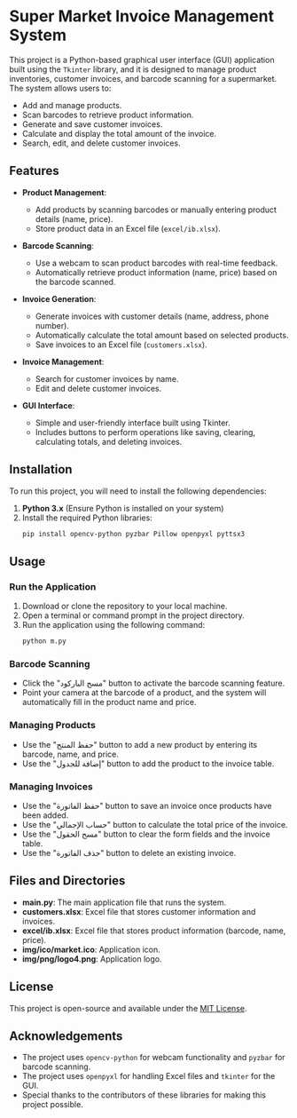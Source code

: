 # Super Market Invoice Management System

This project is a Python-based graphical user interface (GUI) application built using the `Tkinter` library, and it is designed to manage product inventories, customer invoices, and barcode scanning for a supermarket. The system allows users to:

- Add and manage products.
- Scan barcodes to retrieve product information.
- Generate and save customer invoices.
- Calculate and display the total amount of the invoice.
- Search, edit, and delete customer invoices.

## Features

- **Product Management**: 
  - Add products by scanning barcodes or manually entering product details (name, price).
  - Store product data in an Excel file (`excel/ib.xlsx`).
  
- **Barcode Scanning**:
  - Use a webcam to scan product barcodes with real-time feedback.
  - Automatically retrieve product information (name, price) based on the barcode scanned.

- **Invoice Generation**:
  - Generate invoices with customer details (name, address, phone number).
  - Automatically calculate the total amount based on selected products.
  - Save invoices to an Excel file (`customers.xlsx`).

- **Invoice Management**:
  - Search for customer invoices by name.
  - Edit and delete customer invoices.

- **GUI Interface**:
  - Simple and user-friendly interface built using Tkinter.
  - Includes buttons to perform operations like saving, clearing, calculating totals, and deleting invoices.

## Installation

To run this project, you will need to install the following dependencies:

1. **Python 3.x** (Ensure Python is installed on your system)
2. Install the required Python libraries:
    ```bash
    pip install opencv-python pyzbar Pillow openpyxl pyttsx3
    ```

## Usage

### Run the Application

1. Download or clone the repository to your local machine.
2. Open a terminal or command prompt in the project directory.
3. Run the application using the following command:
    ```bash
    python m.py
    ```

### Barcode Scanning

- Click the "مسح الباركود" button to activate the barcode scanning feature.
- Point your camera at the barcode of a product, and the system will automatically fill in the product name and price.

### Managing Products

- Use the "حفظ المنتج" button to add a new product by entering its barcode, name, and price.
- Use the "إضافة للجدول" button to add the product to the invoice table.

### Managing Invoices

- Use the "حفظ الفاتورة" button to save an invoice once products have been added.
- Use the "حساب الإجمالي" button to calculate the total price of the invoice.
- Use the "مسح الحقول" button to clear the form fields and the invoice table.
- Use the "حذف الفاتورة" button to delete an existing invoice.

## Files and Directories

- **main.py**: The main application file that runs the system.
- **customers.xlsx**: Excel file that stores customer information and invoices.
- **excel/ib.xlsx**: Excel file that stores product information (barcode, name, price).
- **img/ico/market.ico**: Application icon.
- **img/png/logo4.png**: Application logo.

## License

This project is open-source and available under the [MIT License](LICENSE).

## Acknowledgements

- The project uses `opencv-python` for webcam functionality and `pyzbar` for barcode scanning.
- The project uses `openpyxl` for handling Excel files and `tkinter` for the GUI.
- Special thanks to the contributors of these libraries for making this project possible.

